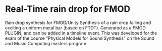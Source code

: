 # Real-Time rain drop for FMOD
 Rain drop synthesis for FMOD/Unity
 Synthesis of a rain drop falling and exciting a uniform metal bar (based on FTDT). Generated as a FMOD PLUGIN, and can be added in a timeline event. This was developed for the exam of the course "Physical Models for Sound Synthesis" on the Sound and Music Computing masters program
